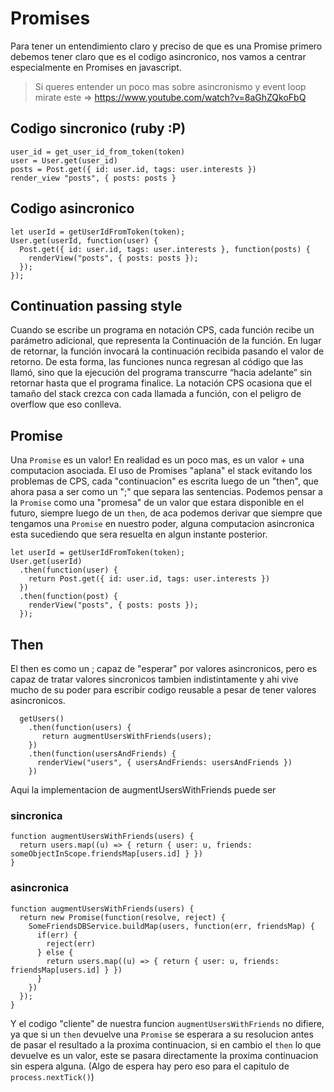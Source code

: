 # Promises

Para tener un entendimiento claro y preciso de que es una Promise primero debemos tener claro que es el codigo asincronico, nos
vamos a centrar especialmente en Promises en javascript.

> Si queres entender un poco mas sobre asincronismo y event loop mirate este => https://www.youtube.com/watch?v=8aGhZQkoFbQ

## Codigo sincronico (ruby :P)

````
user_id = get_user_id_from_token(token)
user = User.get(user_id)
posts = Post.get({ id: user.id, tags: user.interests })
render_view "posts", { posts: posts }
````

## Codigo asincronico

````
let userId = getUserIdFromToken(token);
User.get(userId, function(user) {
  Post.get({ id: user.id, tags: user.interests }, function(posts) {
    renderView("posts", { posts: posts });
  });
});
````

## Continuation passing style

Cuando se escribe un programa en notación CPS, cada función recibe un parámetro adicional, que representa la Continuación de la función. En lugar de retornar, la función invocará la continuación recibida pasando el valor de retorno. De esta forma, las funciones nunca regresan al código que las llamó, sino que la ejecución del programa transcurre “hacia adelante” sin retornar hasta que el programa finalice.
La notación CPS ocasiona que el tamaño del stack crezca con cada llamada a función, con el peligro de overflow que eso conlleva.

## Promise
Una `Promise` es un valor! En realidad es un poco mas, es un valor + una computacion asociada.
El uso de Promises "aplana" el stack evitando los problemas de CPS, cada "continuacion" es escrita luego de un "then", que ahora pasa a ser como un ";" que separa las sentencias.
Podemos pensar a la `Promise` como una "promesa" de un valor que estara disponible en el futuro, siempre luego de un `then`, de aca podemos derivar que siempre que tengamos una `Promise` en nuestro poder, alguna computacion asincronica esta sucediendo que sera resuelta en algun instante posterior.

````
let userId = getUserIdFromToken(token);
User.get(userId)
  .then(function(user) {
    return Post.get({ id: user.id, tags: user.interests })
  })
  .then(function(post) {
    renderView("posts", { posts: posts });
  });
````

## Then
El then es como un ; capaz de "esperar" por valores asincronicos, pero es capaz de tratar valores sincronicos tambien indistintamente
y ahi vive mucho de su poder para escribir codigo reusable a pesar de tener valores asincronicos.

````
  getUsers()
    .then(function(users) {
       return augmentUsersWithFriends(users);
    })
    .then(function(usersAndFriends) {
      renderView("users", { usersAndFriends: usersAndFriends })
    })
````

Aqui la implementacion de augmentUsersWithFriends puede ser 

### sincronica

````
function augmentUsersWithFriends(users) {
  return users.map((u) => { return { user: u, friends: someObjectInScope.friendsMap[users.id] } })
}
````

### asincronica

````
function augmentUsersWithFriends(users) {
  return new Promise(function(resolve, reject) {
    SomeFriendsDBService.buildMap(users, function(err, friendsMap) {
      if(err) {
        reject(err)
      } else {
        return users.map((u) => { return { user: u, friends: friendsMap[users.id] } })
      }
    })
  });
}
````

Y el codigo "cliente" de nuestra funcion `augmentUsersWithFriends` no difiere, ya que si un `then` devuelve una `Promise`
se esperara a su resolucion antes de pasar el resultado a la proxima continuacion, si en cambio el `then` lo que devuelve es un valor, este se pasara directamente la proxima continuacion sin espera alguna. (Algo de espera hay pero eso para el capitulo de `process.nextTick()`)

